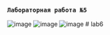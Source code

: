 ### `Лабораторная работа №5`
![image](https://github.com/408456/lab5/assets/160867954/7e585e6d-f1fa-4405-88b9-284ef227d51e)
![image](https://github.com/408456/lab5/assets/160867954/e321a2f7-60c8-461a-8d22-b545dd4a99f6)
![image](https://github.com/408456/lab5/assets/160867954/05a7a751-7aaf-44b0-9450-f1454ee5a649)
#   l a b 6  
 